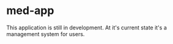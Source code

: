 # med-app

This application is still in development. At it's current state it's a management system for users.
